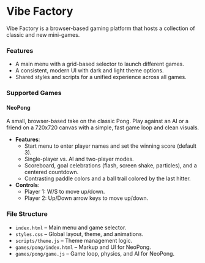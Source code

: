 # Vibe Factory

Vibe Factory is a browser-based gaming platform that hosts a collection of classic and new mini-games.

### Features
- A main menu with a grid-based selector to launch different games.
- A consistent, modern UI with dark and light theme options.
- Shared styles and scripts for a unified experience across all games.

### Supported Games

#### NeoPong
A small, browser-based take on the classic Pong. Play against an AI or a friend on a 720x720 canvas with a simple, fast game loop and clean visuals.

- **Features**:
    - Start menu to enter player names and set the winning score (default 3).
    - Single-player vs. AI and two-player modes.
    - Scoreboard, goal celebrations (flash, screen shake, particles), and a centered countdown.
    - Contrasting paddle colors and a ball trail colored by the last hitter.
- **Controls**:
    - Player 1: W/S to move up/down.
    - Player 2: Up/Down arrow keys to move up/down.

### File Structure
- `index.html` – Main menu and game selector.
- `styles.css` – Global layout, theme, and animations.
- `scripts/theme.js` – Theme management logic.
- `games/pong/index.html` – Markup and UI for NeoPong.
- `games/pong/game.js` – Game loop, physics, and AI for NeoPong.


